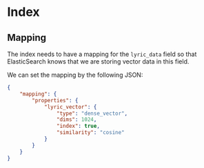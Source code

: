 # Index

## Mapping

The index needs to have a mapping for the `lyric_data` field so that ElasticSearch knows that we are storing vector data in this field.

We can set the mapping by the following JSON:

```json
{
    "mapping": {
        "properties": {
            "lyric_vector": {
                "type": "dense_vector",
                "dims": 1024,
                "index": true,
                "similarity": "cosine"
            }
        }
    }
}
```